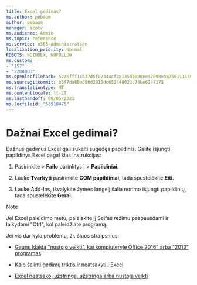 ```yaml
---
title: Excel gedimas?
ms.author: pebaum
author: pebaum
manager: scotv
ms.audience: Admin
ms.topic: reference
ms.service: o365-administration
localization_priority: Normal
ROBOTS: NOINDEX, NOFOLLOW
ms.custom:
- "157"
- "2200003"
ms.openlocfilehash: 52a6fff1cb37d5f02344cfa8135d5080ee47098ea87561111390acaf4201b30d
ms.sourcegitcommit: b5f7da89a650d2915dc652449623c78be6247175
ms.translationtype: MT
ms.contentlocale: lt-LT
ms.lasthandoff: 08/05/2021
ms.locfileid: "53918475"
---
```

# <a name="frequent-excel-crashes"></a>Dažnai Excel gedimai?

Dažnus gedimus Excel gali sukelti sugedęs papildinis. Galite išjungti papildinys Excel pagal šias instrukcijas:
  
1. Pasirinkite  \> **Failo** parinktys , \> **Papildiniai**.

2. Lauke **Tvarkyti** pasirinkite **COM papildiniai**, tada spustelėkite **Eiti**.

3. Lauke Add-Ins, išvalykite žymės langelį šalia norimo išjungti papildinių, tada spustelėkite **Gerai.**

> [!NOTE]
> Jei Excel paleidimo metu, paleiskite jį Seifas režimu paspausdami ir laikydami "Ctrl", kol paleidžiate programą.
  
Jei vis dar kyla problemų, žr. šiuos straipsnius:
  
- [Gaunu klaidą "nustojo veikti", kai kompiuteryje Office 2016" arba "2013" programas](https://support.office.com/article/52bd7985-4e99-4a35-84c8-2d9b8301a2fa.aspx)

- [Kaip šalinti gedimų triktis ir neatsakyti į Excel](https://support.microsoft.com/help/2758592/how-to-troubleshoot-crashing-and-not-responding-issues-with-excel)

- [Excel neatsako, užstringa, užstringa arba nustoja veikti](https://support.office.com/article/37e7d3c9-9e84-40bf-a805-4ca6853a1ff4.aspx)
